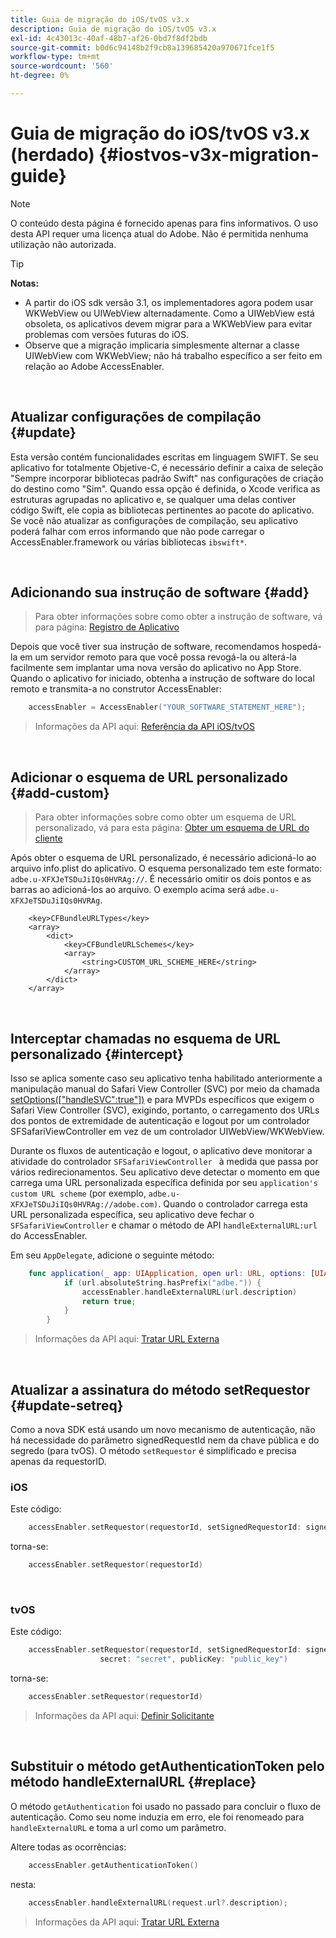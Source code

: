 ```yaml
---
title: Guia de migração do iOS/tvOS v3.x
description: Guia de migração do iOS/tvOS v3.x
exl-id: 4c43013c-40af-48b7-af26-0bd7f8df2bdb
source-git-commit: b0d6c94148b2f9cb8a139685420a970671fce1f5
workflow-type: tm+mt
source-wordcount: '560'
ht-degree: 0%

---
```


# Guia de migração do iOS/tvOS v3.x (herdado) {#iostvos-v3x-migration-guide}

>[!NOTE]
>
>O conteúdo desta página é fornecido apenas para fins informativos. O uso desta API requer uma licença atual do Adobe. Não é permitida nenhuma utilização não autorizada.

>[!TIP]
> 
> **Notas:**
>
> - A partir do iOS sdk versão 3.1, os implementadores agora podem usar WKWebView ou UIWebView alternadamente. Como a UIWebView está obsoleta, os aplicativos devem migrar para a WKWebView para evitar problemas com versões futuras do iOS.
> - Observe que a migração implicaria simplesmente alternar a classe UIWebView com WKWebView; não há trabalho específico a ser feito em relação ao Adobe AccessEnabler.

</br>

## Atualizar configurações de compilação {#update}

Esta versão contém funcionalidades escritas em linguagem SWIFT. Se seu aplicativo for totalmente Objetive-C, é necessário definir a caixa de seleção &quot;Sempre incorporar bibliotecas padrão Swift&quot; nas configurações de criação do destino como &quot;Sim&quot;. Quando essa opção é definida, o Xcode verifica as estruturas agrupadas no aplicativo e, se qualquer uma delas contiver código Swift, ele copia as bibliotecas pertinentes ao pacote do aplicativo. Se você não atualizar as configurações de compilação, seu aplicativo poderá falhar com erros informando que não pode carregar o AccessEnabler.framework ou várias bibliotecas `ibswift*`.

</br>

## Adicionando sua instrução de software {#add}

> Para obter informações sobre como obter a instrução de software, vá para
> página:
> [Registro de Aplicativo](/help/authentication/integration-guide-programmers/legacy/sdks/ios-tvos-sdk/iostvos-application-registration.md)

Depois que você tiver sua instrução de software, recomendamos hospedá-la em um servidor remoto para que você possa revogá-la ou alterá-la facilmente sem implantar uma nova versão do aplicativo no App Store. Quando o aplicativo for iniciado, obtenha a instrução de software do local remoto e transmita-a no construtor AccessEnabler:

```swift
    accessEnabler = AccessEnabler("YOUR_SOFTWARE_STATEMENT_HERE");
```

> Informações da API aqui: [Referência da API iOS/tvOS](/help/authentication/integration-guide-programmers/legacy/sdks/ios-tvos-sdk/iostvos-sdk-api-reference.md)

</br>

## Adicionar o esquema de URL personalizado {#add-custom}

> Para obter informações sobre como obter um esquema de URL personalizado, vá para esta página: [Obter um esquema de URL do cliente](/help/authentication/integration-guide-programmers/legacy/sdks/ios-tvos-sdk/iostvos-application-registration.md)

Após obter o esquema de URL personalizado, é necessário adicioná-lo ao arquivo info.plist do aplicativo. O esquema personalizado tem este formato: `adbe.u-XFXJeTSDuJiIQs0HVRAg://`. É necessário omitir os dois pontos e as barras ao adicioná-los ao arquivo. O exemplo acima será `adbe.u-XFXJeTSDuJiIQs0HVRAg`.

```plist
    <key>CFBundleURLTypes</key>
    <array>
        <dict>
            <key>CFBundleURLSchemes</key>
            <array>
                <string>CUSTOM_URL_SCHEME_HERE</string>
            </array>
        </dict>
    </array>
```

</br>

## Interceptar chamadas no esquema de URL personalizado {#intercept}

Isso se aplica somente caso seu aplicativo tenha habilitado anteriormente a manipulação manual do Safari View Controller (SVC) por meio da chamada [setOptions(\[&quot;handleSVC&quot;:true&quot;\])](/help/authentication/integration-guide-programmers/legacy/sdks/ios-tvos-sdk/iostvos-sdk-api-reference.md) e para MVPDs específicos que exigem o Safari View Controller (SVC), exigindo, portanto, o carregamento dos URLs dos pontos de extremidade de autenticação e logout por um controlador SFSafariViewController em vez de um controlador UIWebView/WKWebView.

Durante os fluxos de autenticação e logout, o aplicativo deve monitorar a atividade do controlador `SFSafariViewController ` à medida que passa por vários redirecionamentos. Seu aplicativo deve detectar o momento em que carrega uma URL personalizada específica definida por seu `application's custom URL scheme` (por exemplo, `adbe.u-XFXJeTSDuJiIQs0HVRAg://adobe.com)`. Quando o controlador carrega esta URL personalizada específica, seu aplicativo deve fechar o `SFSafariViewController` e chamar o método de API `handleExternalURL:url ` do AccessEnabler.

Em seu `AppDelegate`, adicione o seguinte método:

```swift
    func application(_ app: UIApplication, open url: URL, options: [UIApplicationOpenURLOptionsKey: Any]) -> Bool {
            if (url.absoluteString.hasPrefix("adbe.")) {
                accessEnabler.handleExternalURL(url.description)
                return true;
            } 
        }
```

> Informações da API aqui: [Tratar URL Externa](/help/authentication/integration-guide-programmers/legacy/sdks/ios-tvos-sdk/iostvos-sdk-api-reference.md)

</br>

## Atualizar a assinatura do método setRequestor {#update-setreq}

Como a nova SDK está usando um novo mecanismo de autenticação, não há necessidade do parâmetro signedRequestId nem da chave pública e do segredo (para tvOS). O método `setRequestor` é simplificado e precisa apenas da requestorID.

### iOS

Este código:

```swift
    accessEnabler.setRequestor(requestorId, setSignedRequestorId: signedRequestorId)
```

torna-se:

```swift
    accessEnabler.setRequestor(requestorId)
```

</br>

### tvOS

Este código:

```swift
    accessEnabler.setRequestor(requestorId, setSignedRequestorId: signedRequestorId,
                    secret: "secret", publicKey: "public_key")
```

torna-se:

```swift
    accessEnabler.setRequestor(requestorId)
```

> Informações da API aqui: [Definir Solicitante](/help/authentication/integration-guide-programmers/legacy/sdks/ios-tvos-sdk/iostvos-sdk-api-reference.md)

</br>

## Substituir o método getAuthenticationToken pelo método handleExternalURL {#replace}

O método `getAuthentication` foi usado no passado para concluir o fluxo de autenticação. Como seu nome induzia em erro, ele foi renomeado para `handleExternalURL` e toma a url como um parâmetro.

Altere todas as ocorrências:

```swift
    accessEnabler.getAuthenticationToken()
```

nesta:

```swift
    accessEnabler.handleExternalURL(request.url?.description);
```

> Informações da API aqui: [Tratar URL Externa](/help/authentication/integration-guide-programmers/legacy/sdks/ios-tvos-sdk/iostvos-sdk-api-reference.md)
